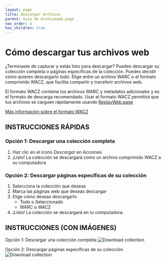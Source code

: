 ```yaml
---
layout: page
title: Descargar Archivos
parent: Guía de Archiveweb.page
nav_order: 4
has_children: true
---
```


# Cómo descargar tus archivos web

¿Terminaste de capturar y estás listo para descargar? Puedes descargar su colección completa o páginas específicas de la colección. Puedes decidir cómo quieres descargarlo todo. Elige entre un archivo WARC o el formato comprimido WACZ, que facilita compartir y transferir archivos web.

El formato WACZ contiene los archivos WARC y metadatos adicionales y es el formato de descarga recomendado. Usar el formato WACZ permitirá que tus archivos se carguen rápidamente usando [ReplayWeb.page](https://replayweb.page)

<a href="https://github.com/webrecorder/wacz-format" target="_blank">Más información sobre el formato WACZ</a>

## INSTRUCCIONES RÁPIDAS
### Opción 1: Descargar una colección completa
1. Haz clic en el icono *Descargar* en Acciones
2. ¡Listo! La colección se descargará como un archivo comprimido WACZ a su computadora

### Opción 2: Descargar páginas específicas de su colección
1. Selecciona la colección que deseas
2. Marca las páginas web que deseas descargar
3. Elige cómo deseas descargarlo 
    - Todo o Seleccionado
    - WARC o WACZ
4. ¡Listo! La colección se descargará en tu computadora.

## INSTRUCCIONES (CON IMÁGENES)
Opción 1: Descargar una colección completa
![Download collection](/assets/images/download/download-option1.gif)


Opción 2: Descargar páginas específicas de su colección
![Download collection](/assets/images/download/download-option2.gif)
